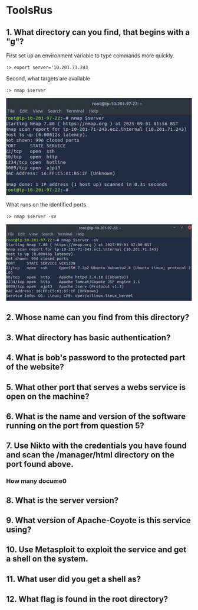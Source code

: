 # ToolsRus

## 1. What directory can you find, that begins with a "g"?

 First set up an environment variable to type commands more quickly.  

 `:> export server='10.201.71.243`

 Second, what targets are available  

 `:> nmap $server`  

 ![Nmap 1](assets/tools-01.png)

 What runs on the identified ports.  

 `:> nmap $server -sV`

 ![Nmap 2](assets/tools-02.png)



## 2. Whose name can you find from this directory?

## 3. What directory has basic authentication?

## 4. What is bob's password to the protected part of the website?

## 5. What other port that serves a webs service is open on the machine?

## 6. What is the name and version of the software running on the port from question 5?

## 7. Use Nikto with the credentials you have found and scan the /manager/html directory on the port found above.

### How many docume0

## 8. What is the server version?

## 9. What version of Apache-Coyote is this service using?

## 10. Use Metasploit to exploit the service and get a shell on the system.

## 11. What user did you get a shell as?

## 12. What flag is found in the root directory?